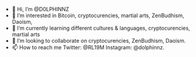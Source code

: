 - 👋 Hi, I’m @D0LPHINNZ
- 👀 I’m interested in Bitcoin, cryptocurencies, martial arts, ZenBudhism, Daoism, 
- 🌱 I’m currently learning different cultures & languages, cryptocurencies, martial arts
- 💞️ I’m looking to collaborate on cryptocurencies, ZenBudhism, Daoism.
- 📫 How to reach me Twitter: @RL19M Instagram: @dolphinnz.

<!---
D0LPHINNZ/D0LPHINNZ is a ✨ special ✨ repository because its `README.md` (this file) appears on your GitHub profile.
You can click the Preview link to take a look at your changes.
--->
